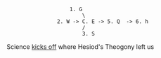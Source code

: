                         1. G
                            \
                    2. W -> C. E -> 5. Q  -> 6. h  
                            /
                            3. S

Science [kicks off](https://en.wikipedia.org/wiki/CGh_physics) where Hesiod's Theogony left us
